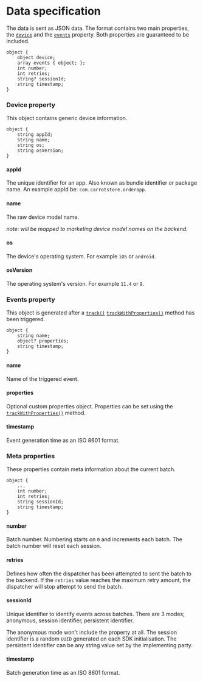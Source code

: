 # Data specification
The data is sent as JSON data. The format contains two main properties, the [`device`](#device-property) and the [`events`](#events-property) property. Both properties are guaranteed to be included.

```
object {
	object device;
	array events { object; };
	int number;
	int retries;
	string? sessionId;
	string timestamp;
}
```

### Device property
This object contains generic device information.

```
object {
	string appId;
	string name;
	string os;
	string osVersion;
}
```

#### appId

The unique identifier for an app. Also known as bundle identifier or package name. An example appId be: `com.carrotstore.orderapp`.


#### name

The raw device model name.

*note: will be mapped to marketing device model names on the backend.*

#### os

The device's operating system. For example `iOS` or `android`.

#### osVersion

The operating system's version. For example `11.4` or `9`.

### Events property
This object is generated after a [`track()`](API.md#track) [`trackWithProperties()`](API.md#trackwithproperties) method has been triggered.

```
object {
	string name;
	object? properties;
	string timestamp;
}
```

#### name

Name of the triggered event.

#### properties

Optional custom properties object. Properties can be set using the [`trackWithProperties()`](API.md#trackwithproperties) method.

#### timestamp

Event generation time as an ISO 8601 format.

### Meta properties
These properties contain meta information about the current batch.

```
object {
	...
	int number;
	int retries;
	string sessionId;
	string timestamp;
}
```

#### number

Batch number. Numbering starts on `0` and increments each batch. The batch number will reset each session.

#### retries

Defines how often the dispatcher has been attempted to sent the batch to the backend. If the `retries` value reaches the maximum retry amount, the dispatcher will stop attempt to send the batch.

#### sessionId

Unique identifier to identify events across batches. There are 3 modes; anonymous, session identifier, persistent identifier.

The anonymous mode won't include the property at all. The session identifier is a random `UUID` generated on each SDK initialisation. The persistent identifier can be any string value set by the implementing party.

#### timestamp

Batch generation time as an ISO 8601 format.

